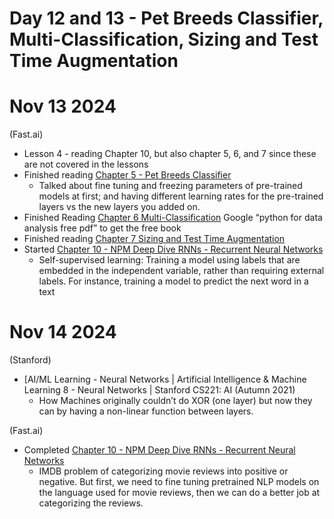 # Day 12 and 13 - Pet Breeds Classifier, Multi-Classification, Sizing and Test Time Augmentation

# Nov 13 2024

(Fast.ai)
* Lesson 4 - reading Chapter 10, but also chapter 5, 6, and 7 since these are not covered in the lessons
* Finished reading [Chapter 5 - Pet Breeds Classifier](https://github.com/fastai/fastbook/blob/master/05_pet_breeds.ipynb)
    * Talked about fine tuning and freezing parameters of pre-trained models at first; and having different learning rates for the pre-trained layers vs the new layers you added on.
* Finished Reading [Chapter 6 Multi-Classification](https://github.com/fastai/fastbook/blob/master/06_multicat.ipynb)
Google “python for data analysis free pdf” to get the free book
* Finished reading [Chapter 7 Sizing and Test Time Augmentation](https://github.com/fastai/fastbook/blob/master/07_sizing_and_tta.ipynb)
* Started [Chapter 10 - NPM Deep Dive RNNs - Recurrent Neural Networks](https://github.com/fastai/fastbook/blob/master/10_nlp.ipynb)
    * Self-supervised learning: Training a model using labels that are embedded in the independent variable, rather than requiring external labels. For instance, training a model to predict the next word in a text


# Nov 14 2024

(Stanford) 
* [AI/ML Learning - Neural Networks | Artificial Intelligence & Machine Learning 8 - Neural Networks | Stanford CS221: AI (Autumn 2021)
    * How Machines originally couldn’t do XOR (one layer) but now they can by having a non-linear function between layers.

(Fast.ai) 
* Completed [Chapter 10 - NPM Deep Dive RNNs - Recurrent Neural Networks](https://github.com/fastai/fastbook/blob/master/10_nlp.ipynb)
    * IMDB problem of categorizing movie reviews into positive or negative. But first, we need to fine tuning pretrained NLP models on the language used for movie reviews, then we can do a better job at categorizing the reviews.
